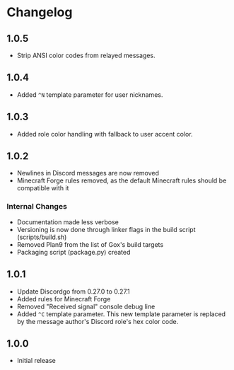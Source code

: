 # Changelog

## 1.0.5

* Strip ANSI color codes from relayed messages.

## 1.0.4

* Added `^N` template parameter for user nicknames.

## 1.0.3

* Added role color handling with fallback to user accent color.

## 1.0.2

* Newlines in Discord messages are now removed
* Minecraft Forge rules removed, as the default Minecraft rules should be compatible with it

### Internal Changes

* Documentation made less verbose
* Versioning is now done through linker flags in the build script (scripts/build.sh)
* Removed Plan9 from the list of Gox's build targets
* Packaging script (package.py) created

## 1.0.1

* Update Discordgo from 0.27.0 to 0.27.1
* Added rules for Minecraft Forge
* Removed "Received signal" console debug line
* Added `^C` template parameter. This new template parameter is replaced by the
  message author's Discord role's hex color code.

## 1.0.0

* Initial release